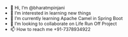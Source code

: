 - 👋 Hi, I’m @bharatmpinjani
- 👀 I’m interested in learning new things
- 🌱 I’m currently learning Apache Camel in Spring Boot
- 💞️ I’m looking to collaborate on Life Run Off Project
- 📫 How to reach me +91-7378934922

<!---
bharatmpinjani/bharatmpinjani is a ✨ special ✨ repository because its `README.md` (this file) appears on your GitHub profile.
You can click the Preview link to take a look at your changes.
--->
